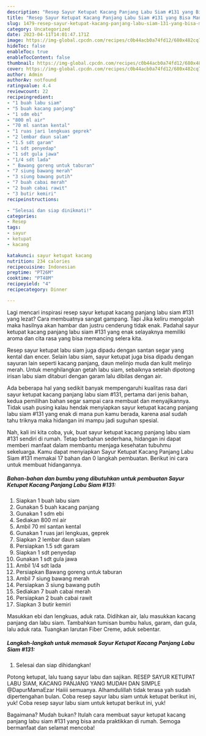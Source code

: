 ```yaml
---
description: "Resep Sayur Ketupat Kacang Panjang Labu Siam #131 yang Bisa Manjain Lidah, Buat Buka Puasa}"
title: "Resep Sayur Ketupat Kacang Panjang Labu Siam #131 yang Bisa Manjain Lidah, Buat Buka Puasa}"
slug: 1479-resep-sayur-ketupat-kacang-panjang-labu-siam-131-yang-bisa-manjain-lidah-buat-buka-puasa
category: Uncategorized
date: 2023-04-11T14:01:47.171Z
image: https://img-global.cpcdn.com/recipes/c0b44acb0a74fd12/680x482cq70/sayur-ketupat-kacang-panjang-labu-siam-131-foto-resep-utama.jpg
hideToc: false
enableToc: true
enableTocContent: false
thumbnail: https://img-global.cpcdn.com/recipes/c0b44acb0a74fd12/680x482cq70/sayur-ketupat-kacang-panjang-labu-siam-131-foto-resep-utama.jpg
cover: https://img-global.cpcdn.com/recipes/c0b44acb0a74fd12/680x482cq70/sayur-ketupat-kacang-panjang-labu-siam-131-foto-resep-utama.jpg
author: Admin
authorAv: notfound
ratingvalue: 4.4
reviewcount: 22
recipeingredient:
- "1 buah labu siam"
- "5 buah kacang panjang"
- "1 sdm ebi"
- "800 ml air"
- "70 ml santan kental"
- "1 ruas jari lengkuas geprek"
- "2 lembar daun salam"
- "1.5 sdt garam"
- "1 sdt penyedap"
- "1 sdt gula jawa"
- "1/4 sdt lada"
- " Bawang goreng untuk taburan"
- "7 siung bawang merah"
- "3 siung bawang putih"
- "7 buah cabai merah"
- "2 buah cabai rawit"
- "3 butir kemiri"
recipeinstructions:

- "Selesai dan siap dinikmati!"
categories:
- Resep
tags:
- sayur
- ketupat
- kacang

katakunci: sayur ketupat kacang 
nutrition: 234 calories
recipecuisine: Indonesian
preptime: "PT26M"
cooktime: "PT48M"
recipeyield: "4"
recipecategory: Dinner

---
```



Lagi mencari inspirasi resep sayur ketupat kacang panjang labu siam #131 yang lezat? Cara membuatnya sangat gampang. Tapi Jika keliru mengolah maka hasilnya akan hambar dan justru cenderung tidak enak. Padahal sayur ketupat kacang panjang labu siam #131 yang enak selayaknya memiliki aroma dan cita rasa yang bisa memancing selera kita.


Resep sayur ketupat labu siam juga dipadu dengan santan segar yang kental dan encer. Selain labu siam, sayur ketupat juga bisa dipadu dengan sayuran lain seperti kacang panjang, daun melinjo muda dan kulit melinjo merah. Untuk menghilangkan getah labu siam, sebaiknya setelah dipotong irisan labu siam ditaburi dengan garam lalu dibilas dengan air.

Ada beberapa hal yang sedikit banyak mempengaruhi kualitas rasa dari sayur ketupat kacang panjang labu siam #131, pertama dari jenis bahan, kedua pemilihan bahan segar sampai cara membuat dan menyajikannya. Tidak usah pusing kalau hendak menyiapkan sayur ketupat kacang panjang labu siam #131 yang enak di mana pun kamu berada, karena asal sudah tahu triknya maka hidangan ini mampu jadi suguhan spesial.


Nah, kali ini kita coba, yuk, buat sayur ketupat kacang panjang labu siam #131 sendiri di rumah. Tetap berbahan sederhana, hidangan ini dapat memberi manfaat dalam membantu menjaga kesehatan tubuhmu sekeluarga. Kamu dapat menyiapkan Sayur Ketupat Kacang Panjang Labu Siam #131 memakai 17 bahan dan 0 langkah pembuatan. Berikut ini cara untuk membuat hidangannya.

<!--inarticleads1-->

##### Bahan-bahan dan bumbu yang dibutuhkan untuk pembuatan Sayur Ketupat Kacang Panjang Labu Siam #131:

1. Siapkan 1 buah labu siam
1. Gunakan 5 buah kacang panjang
1. Gunakan 1 sdm ebi
1. Sediakan 800 ml air
1. Ambil 70 ml santan kental
1. Gunakan 1 ruas jari lengkuas, geprek
1. Siapkan 2 lembar daun salam
1. Persiapkan 1.5 sdt garam
1. Siapkan 1 sdt penyedap
1. Gunakan 1 sdt gula jawa
1. Ambil 1/4 sdt lada
1. Persiapkan  Bawang goreng untuk taburan
1. Ambil 7 siung bawang merah
1. Persiapkan 3 siung bawang putih
1. Sediakan 7 buah cabai merah
1. Persiapkan 2 buah cabai rawit
1. Siapkan 3 butir kemiri


Masukkan ebi dan lengkuas, aduk rata. Didihkan air, lalu masukkan kacang panjang dan labu siam. Tambahkan tumisan bumbu halus, garam, dan gula, lalu aduk rata. Tuangkan larutan Fiber Creme, aduk sebentar. 

<!--inarticleads2-->

##### Langkah-langkah untuk memasak Sayur Ketupat Kacang Panjang Labu Siam #131:


1. Selesai dan siap dihidangkan!

Potong ketupat, lalu tuang sayur labu dan sajikan. RESEP SAYUR KETUPAT LABU SIAM, KACANG PANJANG YANG MUDAH DAN SIMPLE @DapurMamaEzar Haiiii semuanya. Alhamdulillah tidak terasa yah sudah dipertengahan bulan. Coba resep sayur labu siam untuk ketupat berikut ini, yuk! Coba resep sayur labu siam untuk ketupat berikut ini, yuk! 

Bagaimana? Mudah bukan? Itulah cara membuat sayur ketupat kacang panjang labu siam #131 yang bisa anda praktikkan di rumah. Semoga bermanfaat dan selamat mencoba!
